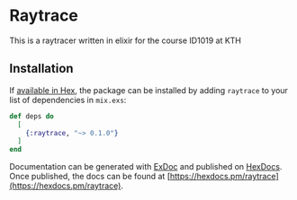 # Raytrace

This is a raytracer written in elixir for the course ID1019 at KTH

## Installation

If [available in Hex](https://hex.pm/docs/publish), the package can be installed
by adding `raytrace` to your list of dependencies in `mix.exs`:

```elixir
def deps do
  [
    {:raytrace, "~> 0.1.0"}
  ]
end
```

Documentation can be generated with [ExDoc](https://github.com/elixir-lang/ex_doc)
and published on [HexDocs](https://hexdocs.pm). Once published, the docs can
be found at [https://hexdocs.pm/raytrace](https://hexdocs.pm/raytrace).

